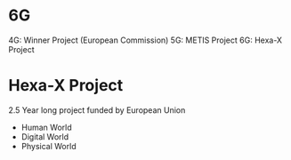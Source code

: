 # 6G

4G: Winner Project (European Commission)
5G: METIS Project
6G: Hexa-X Project

# Hexa-X Project

2.5 Year long project funded by European Union

- Human World
- Digital World
- Physical World

